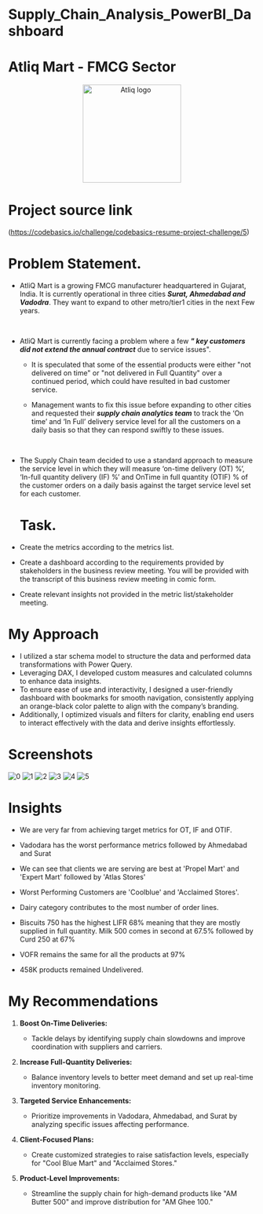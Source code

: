 # Supply_Chain_Analysis_PowerBI_Dashboard

# Atliq Mart - FMCG Sector
<div align="center">
    <img src="https://github.com/Vetri2509/Supply_Chain_Analysis_Dashboard_PowerBI/blob/main/Images/Atliq_logo_for_dashboard.png" alt="Atliq logo" width="200"/>
</div>

# Project source link
(https://codebasics.io/challenge/codebasics-resume-project-challenge/5)



# Problem Statement.

- AtliQ Mart is a growing FMCG manufacturer headquartered in Gujarat, India. It is currently operational in three cities ***Surat, Ahmedabad and Vadodra***. They want to expand to other metro/tier1 cities in the next Few years.
<br>

 
- AtliQ Mart is currently facing a problem where a few ***" key customers did not extend the annual contract*** due to service issues".
	- It is speculated that some of the essential products were either "not delivered on time" or "not delivered in Full Quantity" over a continued period, which could have resulted in bad customer service.

	- Management wants to fix this issue before expanding to other cities and requested their ***supply chain analytics team*** to track the ‘On time’ and ‘In Full’ delivery service level for all the customers on a daily basis so that they can respond swiftly to these issues.<br>
  
<br>

- The Supply Chain team decided to use a standard approach to measure the service level in which they will measure ‘on-time delivery (OT) %’, ‘In-full quantity delivery (IF) %’ and OnTime in full quantity (OTIF) % of the customer orders on a daily basis against the target service level set for each customer.

  # Task.
- Create the metrics according to the metrics list.
- Create a dashboard according to the requirements provided by stakeholders in the business review meeting. You will be provided with the transcript of this 
  business review meeting in comic form.
- Create relevant insights not provided in the metric list/stakeholder meeting.

# My Approach
- I utilized a star schema model to structure the data and performed data transformations with Power Query. 
- Leveraging DAX, I developed custom measures and calculated columns to enhance data insights.
- To ensure ease of use and interactivity, I designed a user-friendly dashboard with bookmarks for smooth navigation, consistently applying an orange-black color palette to align with the company’s branding.
-  Additionally, I optimized visuals and filters for clarity, enabling end users to interact effectively with the data and derive insights effortlessly.

# Screenshots



![0](https://github.com/Vetri2509/Supply_Chain_Analysis_Dashboard_PowerBI/blob/main/Images/Data%20model.png)
![1](https://github.com/Vetri2509/Supply_Chain_Analysis_Dashboard_PowerBI/blob/main/Images/Dashboard%20FMCG.png)
![2](https://github.com/Vetri2509/Supply_Chain_Analysis_Dashboard_PowerBI/blob/main/Images/FMCG1.png)
![3](https://github.com/Vetri2509/Supply_Chain_Analysis_Dashboard_PowerBI/blob/main/Images/FMCG2.png)
![4](https://github.com/Vetri2509/Supply_Chain_Analysis_Dashboard_PowerBI/blob/main/Images/FMCG3.png)
![5](https://github.com/Vetri2509/Supply_Chain_Analysis_Dashboard_PowerBI/blob/main/Images/FMCG4.png)


# Insights

- We are very far from achieving target metrics for OT, IF and OTIF.


- Vadodara has the worst performance metrics followed by Ahmedabad and Surat


- We can see that clients we are serving are best at 'Propel Mart' and 'Expert Mart' followed by 'Atlas Stores'


- Worst Performing Customers are 'Coolblue' and 'Acclaimed Stores'.


- Dairy category contributes to the most number of order lines.


- Biscuits 750 has the highest LIFR 68% meaning that they are mostly supplied in full quantity. Milk 500 comes in second at 67.5% followed by Curd        250 at 67%


- VOFR remains the same for all the products at 97%


- 458K products remained Undelivered.


# My Recommendations
1. **Boost On-Time Deliveries:**
   - Tackle delays by identifying supply chain slowdowns and improve coordination with suppliers and carriers.

2. **Increase Full-Quantity Deliveries:**
   - Balance inventory levels to better meet demand and set up real-time inventory monitoring.

3. **Targeted Service Enhancements:**
   - Prioritize improvements in Vadodara, Ahmedabad, and Surat by analyzing specific issues affecting performance.

4. **Client-Focused Plans:**
   - Create customized strategies to raise satisfaction levels, especially for "Cool Blue Mart" and "Acclaimed Stores."


5. **Product-Level Improvements:**
   - Streamline the supply chain for high-demand products like "AM Butter 500" and improve distribution for "AM Ghee 100."

